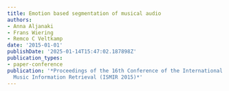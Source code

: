 ```yaml
---
title: Emotion based segmentation of musical audio
authors:
- Anna Aljanaki
- Frans Wiering
- Remco C Veltkamp
date: '2015-01-01'
publishDate: '2025-01-14T15:47:02.187898Z'
publication_types:
- paper-conference
publication: '*Proceedings of the 16th Conference of the International Society for
  Music Information Retrieval (ISMIR 2015)*'
---
```

